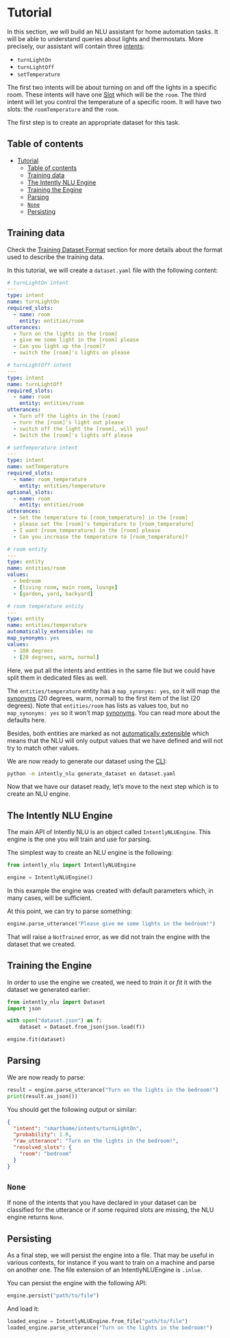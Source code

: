 # Tutorial

In this section, we will build an NLU assistant for home automation tasks. It will be able to understand queries about lights and thermostats. More precisely, our assistant will contain three [intents](data_model.md#intent):

- `turnLightOn`
- `turnLightOff`
- `setTemperature`

The first two intents will be about turning on and off the lights in a specific room. These intents will have one [Slot](data_model.md#slot) which will be the `room`. The third intent will let you control the temperature of a specific room. It will have two slots: the `roomTemperature` and the `room`.

The first step is to create an appropriate dataset for this task.

## Table of contents

- [Tutorial](#tutorial)
  - [Table of contents](#table-of-contents)
  - [Training data](#training-data)
  - [The Intently NLU Engine](#the-intently-nlu-engine)
  - [Training the Engine](#training-the-engine)
  - [Parsing](#parsing)
  - [`None`](#none)
  - [Persisting](#persisting)

## Training data

Check the [Training Dataset Format](dataset.md) section for more details about the format used to describe the training data.

In this tutorial, we will create a `dataset.yaml` file with the following content:

```yaml
# turnLightOn intent
---
type: intent
name: turnLightOn
required_slots:
  - name: room
    entity: entities/room
utterances:
  - Turn on the lights in the [room]
  - give me some light in the [room] please
  - Can you light up the [room]?
  - switch the [room]'s lights on please

# turnLightOff intent
---
type: intent
name: turnLightOff
required_slots:
  - name: room
    entity: entities/room
utterances:
  - Turn off the lights in the [room]
  - turn the [room]'s light out please
  - switch off the light the [room], will you?
  - Switch the [room]'s lights off please

# setTemperature intent
---
type: intent
name: setTemperature
required_slots:
  - name: room_temperature
    entity: entities/temperature
optional_slots:
  - name: room
    entity: entities/room
utterances:
  - Set the temperature to [room_temperature] in the [room]
  - please set the [room]'s temperature to [room_temperature]
  - I want [room_temperature] in the [room] please
  - Can you increase the temperature to [room_temperature]?

# room entity
---
type: entity
name: entities/room
values:
  - bedroom
  - [living room, main room, lounge]
  - [garden, yard, backyard]

# room temperature entity
---
type: entity
name: entities/temperature
automatically_extensible: no
map_synonyms: yes
values:
  - 100 degrees
  - [20 degrees, warm, normal]
```

Here, we put all the intents and entities in the same file but we could have split them in dedicated files as well.

The `entities/temperature` entity has a `map_synonyms: yes`, so it will map the [synonyms](data_model.md#entity-values--synonyms) (20 degrees, warm, normal) to the first item of the list (20 degrees). Note that `entities/room` has lists as values too, but no `map_synonyms: yes` so it won't map [synonyms](data_model.md#entity-values--synonyms). You can read more about the defaults here.

Besides, both entities are marked as not [automatically extensible](data_model.md#automatically-extensible-entities) which means that the NLU will only output values that we have defined and will not try to match other values.

We are now ready to generate our dataset using the [CLI](cli.md):

```bash
python -m intently_nlu generate_dataset en dataset.yaml
```

Now that we have our dataset ready, let’s move to the next step which is to create an NLU engine.

## The Intently NLU Engine

The main API of Intently NLU is an object called `IntentlyNLUEngine`. This engine is the one you will train and use for parsing.

The simplest way to create an NLU engine is the following:

```python
from intently_nlu import IntentlyNLUEngine

engine = IntentlyNLUEngine()
```

In this example the engine was created with default parameters which, in many cases, will be sufficient.

<!-- However, in some cases it may be required to tune the engine a bit and provide a customized configuration. You can check the [IntentlyNLUEngineConfig](configuration.md) to get more details about what can be configured. -->

At this point, we can try to parse something:

```python
engine.parse_utterance("Please give me some lights in the bedroom!")
```

That will raise a `NotTrained` error, as we did not train the engine with the dataset that we created.

## Training the Engine

In order to use the engine we created, we need to _train_ it or _fit_ it with the dataset we generated earlier:

```python
from intently_nlu import Dataset
import json

with open("dataset.json") as f:
    dataset = Dataset.from_json(json.load(f))

engine.fit(dataset)
```

## Parsing

We are now ready to parse:

```python
result = engine.parse_utterance("Turn on the lights in the bedroom!")
print(result.as_json())
```

You should get the following output or similar:

```json
{
  "intent": "smarthome/intents/turnLightOn",
  "probability": 1.0,
  "raw_utterance": "Turn on the lights in the bedroom!",
  "resolved_slots": {
    "room": "bedroom"
  }
}
```

## `None`

If none of the intents that you have declared in your dataset can be classified for the utterance or if some required slots are missing, the NLU engine returns `None`.

## Persisting

As a final step, we will persist the engine into a file. That may be useful in various contexts, for instance if you want to train on a machine and parse on another one. The file extension of an IntentlyNLUEngine is `.inlue`.

You can persist the engine with the following API:

```python
engine.persist("path/to/file")
```

And load it:

```python
loaded_engine = IntentlyNLUEngine.from_file("path/to/file")
loaded_engine.parse_utterance("Turn on the lights in the bedroom!")
```

